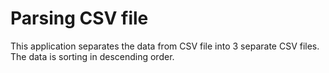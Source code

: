 # Parsing CSV file

This application separates the data from CSV file into 3 separate CSV files.
The data is sorting in descending order.
